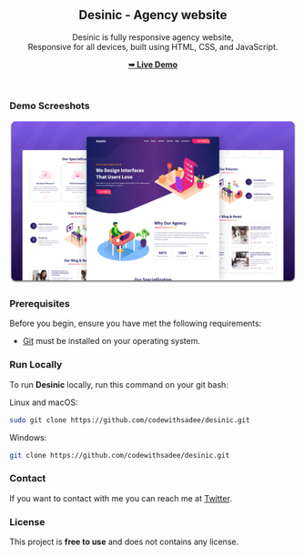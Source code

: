 <div align="center">
  

  <br />
  <br />

  <h2 align="center">Desinic - Agency website</h2>

  Desinic is fully responsive agency website, <br />Responsive for all devices, built using HTML, CSS, and JavaScript.

  <a href=" https://vaibhav-git00.github.io/Event-Website/"><strong>➥ Live Demo</strong></a>

</div>

<br />

### Demo Screeshots

![Desinic Desktop Demo](./readme-images/desktop.png "Desktop Demo")

### Prerequisites

Before you begin, ensure you have met the following requirements:

* [Git](https://git-scm.com/downloads "Download Git") must be installed on your operating system.

### Run Locally

To run **Desinic** locally, run this command on your git bash:

Linux and macOS:

```bash
sudo git clone https://github.com/codewithsadee/desinic.git
```

Windows:

```bash
git clone https://github.com/codewithsadee/desinic.git
```

### Contact

If you want to contact with me you can reach me at [Twitter](https://www.twitter.com/codewithsadee).

### License

This project is **free to use** and does not contains any license.
